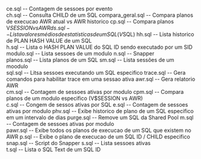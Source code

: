 
ce.sql -- Contagem de sessoes por evento     
ch.sql -- Consulta CHILD de um SQL
compara_geral.sql  -- Compara planos de execucao AWR atual vs AWR historico
cp.sql  -- Compara planos V$SESSION vs AWR
ds.sql  -- Lista valores médios de estatísticas de um SQL (V$SQL)
hh.sql  -- Lista historico de PLAN HASH VALUE de um SQL  
h.sql  -- Lista o HASH PLAN VALUE do SQL ID sendo executado por um SID    
modulo.sql  -- Lista sessoes de um modulo
n.sql  -- Snapper  
planos.sql -- Lista planos de um SQL 
sm.sql  -- Lista sessões de um moodulo  
sql.sql -- Litsa sessoes executando um SQL especifico
trace.sql -- Gera comandos para habilitar trace em uma sessao ativa
awr.sql  -- Gera relatorio AWR  
cm.sql -- Contagem de sessoes ativas por modulo 
cpm.sql  -- Compara planos de um modulo especifico (V$SESSION vs AWR)        
c.sql   -- Congem de sessos ativas por SQL
e.sql   -- Contagem de sessoes ativas por modulo
phv.sql  -- Exibe historico de plano de um SQL especifico em um intervalo de dias
purge.sql -- Remove um SQL da Shared Pool 
m.sql -- Contagem de sessoes ativas por modulo     
pawr.sql -- Exibe todos os planos de execucao de um SQL que existem no AWR
p.sql  -- Exibe o plano de execucao de um SQL ID / CHILD especifico    
snap.sql -- Script do Snapper 
s.sql  -- Lista sessoes ativas  
t.sql -- Lista o SQL Text de um SQL ID
